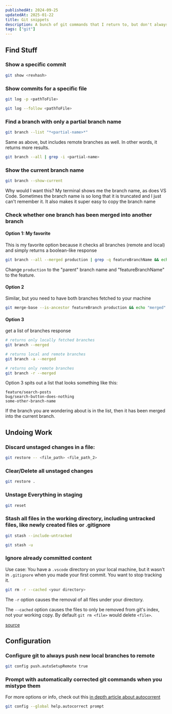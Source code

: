 ```yaml
---
publishedAt: 2024-09-25
updatedAt: 2025-01-22
title: Git snippets
description: A bunch of git commands that I return to, but don't always remember
tags: ["git"]
---
```


## Find Stuff
### Show a specific commit
```sh
git show <revhash>
```

### Show commits for a specific file
```sh
git log -p <pathToFile>
```
```sh
git log --follow <pathToFile>
```
### Find a branch with only a partial branch name
```sh
git branch --list "*<partial-name>*"
```

Same as above, but includes remote branches as well. In other words, it returns more results.
```sh
git branch --all | grep -i <partial-name>
```
### Show the current branch name
```sh
git branch --show-current 
```
Why would I want this? My terminal shows me the branch name, as does VS Code.
Sometimes the branch name is so long that it is truncated and I just can't remember it. It also makes it super easy to copy the branch name
### Check whether one branch has been merged into another branch
#### Option 1: My favorite

This is my favorite option because it checks all branches (remote and local) and simply returns a boolean-like response
```sh
git branch --all --merged production | grep -q featureBranchName && echo "MERGED" || echo "NOT MERGED"
```
Change `production` to the "parent" branch name and "featureBranchName" to the feature.

#### Option 2
Similar, but you need to have both branches fetched to your machine
```sh
git merge-base --is-ancestor featureBranch production && echo "merged" || echo "not merged"
```

#### Option 3
get a list of branches response
```sh
# returns only locally fetched branches
git branch --merged

# returns local and remote branches
git branch -a --merged

# returns only remote branches
git branch -r --merged
```
Option 3 spits out a list that looks something like this:
```
feature/search-posts
bug/search-button-does-nothing
some-other-branch-name
```

If the branch you are wondering about is in the list, then it has been merged into the current branch.


## Undoing Work
### Discard unstaged changes in a file:
```sh
git restore -- <file_path> <file_path_2>
```
### Clear/Delete all unstaged changes
```sh
git restore .
```
### Unstage Everything in staging
```sh
git reset
```
### Stash all files in the working directory, including untracked files, like newly created files or .gitignore
```sh
git stash --include-untracked
```
```sh
git stash -u
```
### Ignore already committed content
Use case: You have a `.vscode` directory on your local machine, but it wasn't in `.gitignore` when you made your first commit. You want to stop tracking it.

```sh
git rm -r --cached <your directory>
```

The `-r` option causes the removal of all files under your directory.

The `--cached` option causes the files to only be removed from git's index, not your working copy. By default `git rm <file>` would delete `<file>`.

[source](https://stackoverflow.com/a/1330097/9301652)
## Configuration
### Configure git to always push new local branches to remote
```sh
git config push.autoSetupRemote true 
```

### Prompt with automatically corrected git commands when you mistype them
For more options or info, check out this [in depth article about autocorrent](https://blog.gitbutler.com/why-is-git-autocorrect-too-fast-for-formula-one-drivers/)
```sh
git config --global help.autocorrect prompt
```
